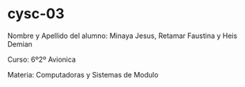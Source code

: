# cysc-03

Nombre y Apellido del alumno: Minaya Jesus, Retamar Faustina y Heis Demian

Curso: 6º2º Avionica

Materia: Computadoras y Sistemas de Modulo
